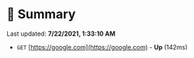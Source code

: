 # 📖 Summary
Last updated: **7/22/2021, 1:33:10 AM**

- `GET` [https://google.com](https://google.com) - **Up** (142ms)
